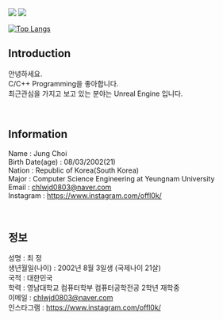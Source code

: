 <img src="https://capsule-render.vercel.app/api?type=waving&color=FFA500&height=300&section=header&text=CJ'GITHUB&fontSize=60" />
<img src="https://capsule-render.vercel.app/api?type=waving&color=6495ED&height=300&section=footer&text=HelloWorld!&fontSize=60" />

[![Top Langs](https://github-readme-stats.vercel.app/api/top-langs/?username=chlwjd0803)](https://github.com/anuraghazra/github-readme-stats)

## Introduction<br/>
안녕하세요.<br/>
C/C++ Programming을 좋아합니다.<br/>
최근관심을 가지고 보고 있는 분야는 Unreal Engine 입니다.<br/>

<br/>

## Information<br/>
Name : Jung Choi<br/>
Birth Date(age) : 08/03/2002(21)<br/>
Nation : Republic of Korea(South Korea)<br/>
Major : Computer Science Engineering at Yeungnam University<br/>
Email : chlwjd0803@naver.com<br/>
Instagram : https://www.instagram.com/offl0k/<br/>

<br/>

## 정보<br/>
성명 : 최 정<br/>
생년월일(나이) : 2002년 8월 3일생 (국제나이 21살)<br/>
국적 : 대한민국<br/>
학력 : 영남대학교 컴퓨터학부 컴퓨터공학전공 2학년 재학중<br/>
이메일 : chlwjd0803@naver.com<br/>
인스타그램 : https://www.instagram.com/offl0k/<br/>
